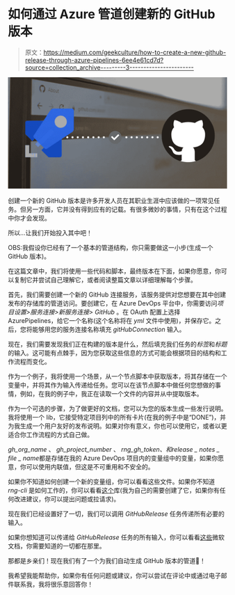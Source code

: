# 如何通过 Azure 管道创建新的 GitHub 版本

> 原文：<https://medium.com/geekculture/how-to-create-a-new-github-release-through-azure-pipelines-6ee4e61cd7d?source=collection_archive---------3----------------------->

![](img/411d0ba285970bb7ae65f35a423eefa2.png)

创建一个新的 GitHub 版本是许多开发人员在其职业生涯中应该做的一项常见任务。但另一方面，它并没有得到应有的记载。有很多微妙的事情，只有在这个过程中你才会发现。

所以…让我们开始投入其中吧！

OBS:我假设你已经有了一个基本的管道结构，你只需要做这一小步(生成一个 GitHub 版本)。

在这篇文章中，我们将使用一些代码和脚本，最终版本在下面，如果你愿意，你可以复制它并尝试自己理解它，或者阅读整篇文章以详细理解每个步骤。

首先，我们需要创建一个新的 GitHub 连接服务，该服务提供对您想要在其中创建发布的存储库的管道访问。要创建它，在 Azure DevOps 平台中，你需要访问*项目设置>服务连接>新服务连接> GitHub* 。在 OAuth 配置上选择 AzurePipelines，给它一个名称(这个名称将在 *yml* 文件中使用)，并保存它。之后，您将能够用您的服务连接名称填充 *gitHubConnection* 输入。

现在，我们需要发现我们正在构建的版本是什么，然后填充我们任务的*标签*和*标题*的输入。这可能有点棘手，因为您获取这些信息的方式可能会根据项目的结构和工作流程而变化。

作为一个例子，我将使用一个场景，从一个节点脚本中获取版本，将其存储在一个变量中，并将其作为输入传递给任务。您可以在该节点脚本中做任何您想做的事情，例如，在我的例子中，我正在读取一个文件的内容并从中提取版本。

作为一个可选的步骤，为了做更好的文档，您可以为您的版本生成一些发行说明。我将使用一个 lib，它接受特定项目列中的所有卡片(在我的例子中是“DONE”)，并为我生成一个用户友好的发布说明。如果对你有意义，你也可以使用它，或者以更适合你工作流程的方式自己做。

*gh_org_name* 、 *gh_project_number* 、 *rng_gh_token、*和*release _ notes _ file _ name*都是存储在我的 Azure DevOps 项目内的变量组中的变量，如果你愿意，你可以使用内联值，但这是不可重用和不安全的。

如果你不知道如何创建一个新的变量组，你可以看看这些文件。如果你不知道 *rng-cli* 是如何工作的，你可以看看[这个](https://github.com/emilioheinz/release-notes-generator)库(我为自己的需要创建了它，如果你有任何改进建议，你可以提出问题或拉请求)。

现在我们已经设置好了一切，我们可以调用 *GitHubRelease* 任务传递所有必要的输入。

如果你想知道可以传递给 *GitHubRelease* 任务的所有输入，你可以看看[这些](https://docs.microsoft.com/en-us/azure/devops/pipelines/tasks/utility/github-release?view=azure-devops)微软文档，你需要知道的一切都在那里。

那都是乡亲们！现在我们有了一个为我们自动生成 GitHub 版本的管道🚀！

我希望我能帮助你，如果你有任何问题或建议，你可以尝试在评论中或通过电子邮件联系我，我将很乐意回答你！
